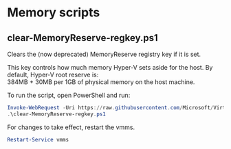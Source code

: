 # Memory scripts

## clear-MemoryReserve-regkey.ps1
Clears the (now deprecated) MemoryReserve registry key if it is set.

This key controls how much memory Hyper-V sets aside for the host.  By default, Hyper-V root reserve is:  
384MB + 30MB per 1GB of physical memory on the host machine.

To run the script, open PowerShell and run:
``` PowerShell
Invoke-WebRequest -Uri https://raw.githubusercontent.com/Microsoft/Virtualization-Documentation/live/hyperv-tools/root-memory-reserve/clear-MemoryReserve-regkey.ps1 -OutFile clear-MemoryReserve-regkey.ps1
.\clear-MemoryReserve-regkey.ps1
```


For changes to take effect, restart the vmms.

``` PowerShell
Restart-Service vmms
```
